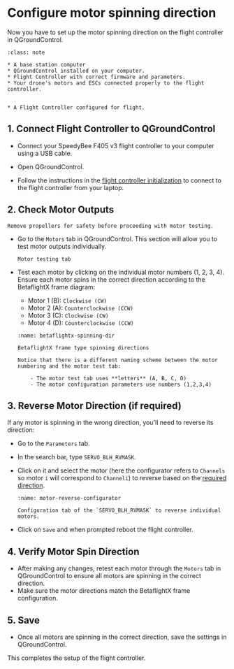 # Configure motor spinning direction

Now you have to set up the motor spinning direction on the flight controller in QGroundControl.

```{admonition} What you will need
:class: note

* A base station computer
* QGroundControl installed on your computer.
* Flight Controller with correct firmware and parameters.
* Your drone's motors and ESCs connected properly to the flight controller.
```


```{admonition} What you will get

* A Flight Controller configured for flight.
```

## 1. Connect Flight Controller to QGroundControl

- Connect your SpeedyBee F405 v3 flight controller to your computer using a USB cable.

- Open QGroundControl.

- Follow the instructions in the [flight controller initialization](qgroundcontrol-connection) to connect to the flight controller from your laptop.


## 2. Check Motor Outputs
```{caution}
Remove propellers for safety before proceeding with motor testing.
```

- Go to the `Motors` tab in QGroundControl. This section will allow you to test motor outputs individually.

    ```{figure} ../_images/fc-setup/motor_setup_tab.png
    Motor testing tab
    ```

- Test each motor by clicking on the individual motor numbers (1, 2, 3, 4). Ensure each motor spins in the correct direction according to the BetaflightX frame diagram:
    
    - Motor 1 (B): `Clockwise (CW)`
    - Motor 2 (A): `Counterclockwise (CCW)`
    - Motor 3 (C): `Clockwise (CW)`
    - Motor 4 (D): `Counterclockwise (CCW)`

    ```{figure} ../_images/fc-setup/reference_spinning_direction.png
    :name: betaflightx-spinning-dir

    BetaflightX frame type spinning directions
    ```

    ```{important}
    Notice that there is a different naming scheme between the motor numbering and the motor test tab:

        - The motor test tab uses **letters** (A, B, C, D)
        - The motor configuration parameters use numbers (1,2,3,4)
    ```

## 3. Reverse Motor Direction (if required)
If any motor is spinning in the wrong direction, you'll need to reverse its direction:
   
- Go to the `Parameters` tab.
- In the search bar, type `SERVO_BLH_RVMASK`.
- Click on it and select the motor (here the configurator refers to `Channels` so motor `i` will correspond to `Channeli`) to reverse based on the [required direction](betaflightx-spinning-dir).

    ```{figure} ../_images/fc-setup/esc_reverse_direction.png
    :name: motor-reverse-configurator

    Configuration tab of the `SERVO_BLH_RVMASK` to reverse individual motors.
    ```

- Click on `Save` and when prompted reboot the flight controller.

## 4. Verify Motor Spin Direction
- After making any changes, retest each motor through the `Motors` tab in QGroundControl to ensure all motors are spinning in the correct direction.
- Make sure the motor directions match the BetaflightX frame configuration.

## 5. Save
- Once all motors are spinning in the correct direction, save the settings in QGroundControl.

This completes the setup of the flight controller.
